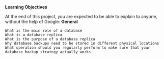 **Learning Objectives**

At the end of this project, you are expected to be able to explain to anyone, without the help of Google:
**General**

    What is the main role of a database
    What is a database replica
    What is the purpose of a database replica
    Why database backups need to be stored in different physical locations
    What operation should you regularly perform to make sure that your database backup strategy actually works
